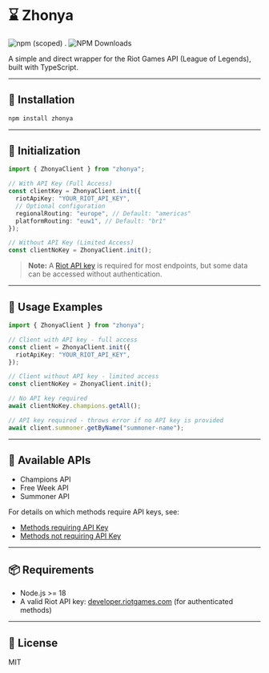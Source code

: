 # ⌛ Zhonya

![npm (scoped)](https://img.shields.io/npm/v/zhonya)
.
![NPM Downloads](https://img.shields.io/npm/dm/zhonya)

A simple and direct wrapper for the Riot Games API (League of Legends), built with TypeScript.

---

## 🚀 Installation

```bash
npm install zhonya
```

---

## 💠 Initialization

```ts
import { ZhonyaClient } from "zhonya";

// With API Key (Full Access)
const clientKey = ZhonyaClient.init({
  riotApiKey: "YOUR_RIOT_API_KEY",
  // Optional configuration
  regionalRouting: "europe", // Default: "americas"
  platformRouting: "euw1", // Default: "br1"
});

// Without API Key (Limited Access)
const clientNoKey = ZhonyaClient.init();
```

> **Note:** A [Riot API key](https://developer.riotgames.com/) is required for most endpoints, but some data can be accessed without authentication.

---

## 📘 Usage Examples

```ts
import { ZhonyaClient } from "zhonya";

// Client with API key - full access
const client = ZhonyaClient.init({
  riotApiKey: "YOUR_RIOT_API_KEY",
});

// Client without API key - limited access
const clientNoKey = ZhonyaClient.init();

// No API key required
await clientNoKey.champions.getAll();

// API key required - throws error if no API key is provided
await client.summoner.getByName("summoner-name");
```

---

## 🧹 Available APIs

- Champions API
- Free Week API
- Summoner API

For details on which methods require API keys, see:

- [Methods requiring API Key](api-key-required.md)
- [Methods not requiring API Key](api-key-not-required.md)

---

## 📦 Requirements

- Node.js >= 18
- A valid Riot API key: [developer.riotgames.com](https://developer.riotgames.com) (for authenticated methods)

---

## 📄 License

MIT
